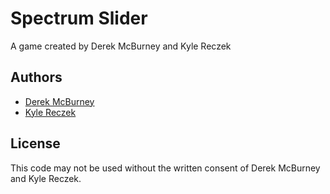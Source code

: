 # Spectrum Slider
A game created by Derek McBurney and Kyle Reczek

## Authors
* [Derek McBurney](http://dmcbdesign.com)
* [Kyle Reczek](https://github.com/savethejets)

## License
This code may not be used without the written consent of
Derek McBurney and Kyle Reczek.